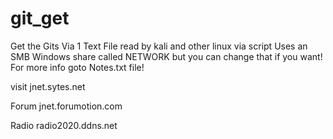 # git_get
Get the Gits Via 1 Text File read by kali and other linux via script
Uses an SMB Windows share called NETWORK but you can change that if you want!
For more info goto Notes.txt file!

visit jnet.sytes.net

Forum
jnet.forumotion.com

Radio 
radio2020.ddns.net
